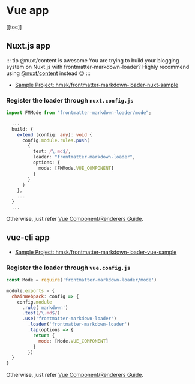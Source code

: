 # Vue app

[[toc]]

## Nuxt.js app

::: tip @nuxt/content is awesome
You are trying to build your blogging system on Nuxt.js with frontmatter-markdown-loader?
Highly recommend using [@nuxt/content](https://content.nuxtjs.org/) instead 😉
:::

- [Sample Project: hmsk/frontmatter-markdown-loader-nuxt-sample](https://github.com/hmsk/frontmatter-markdown-loader-nuxt-sample)

### Register the loader through `nuxt.config.js`

```ts
import FMMode from "frontmatter-markdown-loader/mode";

  ...
  build: {
    extend (config: any): void {
      config.module.rules.push(
        {
          test: /\.md$/,
          loader: "frontmatter-markdown-loader",
          options: {
            mode: [FMMode.VUE_COMPONENT]
          }
        }
      )
    },
    ...
  }
  ...
```

Otherwise, just refer [Vue Component/Renderers Guide](./vue).

## vue-cli app

- [Sample Project: hmsk/frontmatter-markdown-loader-vue-sample](https://github.com/hmsk/frontmatter-markdown-loader-vue-sample)

### Register the loader through `vue.config.js`

```js
const Mode = require('frontmatter-markdown-loader/mode')

module.exports = {
  chainWebpack: config => {
    config.module
      .rule('markdown')
      .test(/\.md$/)
      .use('frontmatter-markdown-loader')
        .loader('frontmatter-markdown-loader')
        .tap(options => {
          return {
            mode: [Mode.VUE_COMPONENT]
          }
        })
  }
}
```

Otherwise, just refer [Vue Component/Renderers Guide](./vue).

